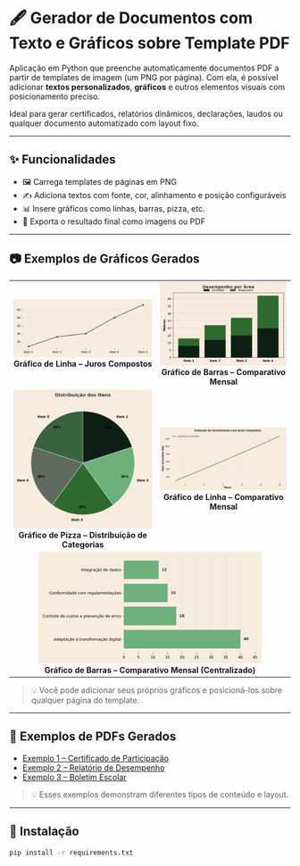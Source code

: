# 🖋️ Gerador de Documentos com Texto e Gráficos sobre Template PDF

Aplicação em Python que preenche automaticamente documentos PDF a partir de templates de imagem (um PNG por página). Com ela, é possível adicionar **textos personalizados**, **gráficos** e outros elementos visuais com posicionamento preciso.

Ideal para gerar certificados, relatórios dinâmicos, declarações, laudos ou qualquer documento automatizado com layout fixo.

---

## ✨ Funcionalidades

- 🖼️ Carrega templates de páginas em PNG
- ✍️ Adiciona textos com fonte, cor, alinhamento e posição configuráveis
- 📊 Insere gráficos como linhas, barras, pizza, etc.
- 📄 Exporta o resultado final como imagens ou PDF

---

## 📷 Exemplos de Gráficos Gerados

<table align="center">
  <tr>
    <td align="center">
      <img src="imagens/Figure_3.png" width="250"/><br>
      <b>Gráfico de Linha – Juros Compostos</b>
    </td>
    <td align="center">
      <img src="imagens/Figure_2.png" width="250"/><br>
      <b>Gráfico de Barras – Comparativo Mensal</b>
    </td>
  </tr>
  <tr>
    <td align="center">
      <img src="imagens/Figure_1.png" width="250"/><br>
      <b>Gráfico de Pizza – Distribuição de Categorias</b>
    </td>
    <td align="center">
      <img src="imagens/Figure_4.png" width="250"/><br>
      <b>Gráfico de Linha – Comparativo Mensal</b>
    </td>
  </tr>
  <tr>
    <td colspan="2" align="center">
      <img src="imagens/Figure_5.png" width="400"/><br>
      <b>Gráfico de Barras – Comparativo Mensal (Centralizado)</b>
    </td>
  </tr>
</table>



> 💡 Você pode adicionar seus próprios gráficos e posicioná-los sobre qualquer página do template.

---

## 📄 Exemplos de PDFs Gerados

- [Exemplo 1 – Certificado de Participação](pdfs_exemplo/certificado1.pdf)
- [Exemplo 2 – Relatório de Desempenho](pdfs_exemplo/relatorio.pdf)
- [Exemplo 3 – Boletim Escolar](pdfs_exemplo/boletim.pdf)

> 💡 Esses exemplos demonstram diferentes tipos de conteúdo e layout.

---

## 🧪 Instalação

```bash
pip install -r requirements.txt
